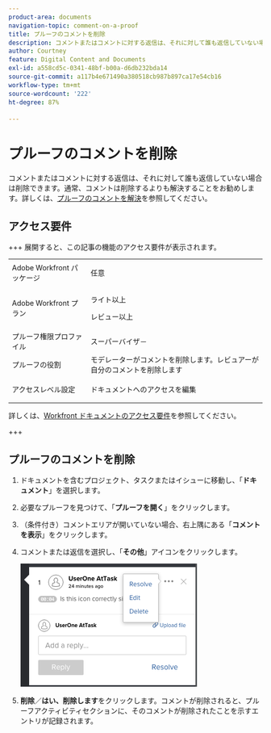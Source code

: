 ```yaml
---
product-area: documents
navigation-topic: comment-on-a-proof
title: プルーフのコメントを削除
description: コメントまたはコメントに対する返信は、それに対して誰も返信していない場合は削除できます。通常、コメントは削除するよりも解決することをお勧めします。詳しくは、プルーフのコメントを解決を参照してください。
author: Courtney
feature: Digital Content and Documents
exl-id: a558cd5c-0341-48bf-b00a-d6db232bda14
source-git-commit: a117b4e671490a380518cb987b897ca17e54cb16
workflow-type: tm+mt
source-wordcount: '222'
ht-degree: 87%

---
```


# プルーフのコメントを削除

コメントまたはコメントに対する返信は、それに対して誰も返信していない場合は削除できます。通常、コメントは削除するよりも解決することをお勧めします。詳しくは、[プルーフのコメントを解決](../../../../review-and-approve-work/proofing/reviewing-proofs-within-workfront/comment-on-a-proof/resolve-proof-comments.md)を参照してください。

## アクセス要件

+++ 展開すると、この記事の機能のアクセス要件が表示されます。

<table style="table-layout:auto"> 
 <col> 
 <col> 
 <tbody> 
  <tr> 
   <td role="rowheader">Adobe Workfront パッケージ</td> 
   <td> <p>任意</p> </td> 
  </tr> 
  <tr> 
   <td role="rowheader">Adobe Workfront プラン</td> 
   <td> 
   <p>ライト以上</p>
   <p>レビュー以上</p></td> 
  </tr> 
  <tr> 
   <td role="rowheader">プルーフ権限プロファイル </td> 
   <td>スーパーバイザ－</td> 
  </tr> 
  <tr> 
   <td role="rowheader">プルーフの役割</td> 
   <td>モデレーターがコメントを削除します。レビュアーが自分のコメントを削除します</td> 
  </tr> 
  <tr> 
   <td role="rowheader">アクセスレベル設定</td> 
   <td> <p>ドキュメントへのアクセスを編集</p></td> 
  </tr> 
 </tbody> 
</table>

詳しくは、[Workfront ドキュメントのアクセス要件](/help/quicksilver/administration-and-setup/add-users/access-levels-and-object-permissions/access-level-requirements-in-documentation.md)を参照してください。

+++

## プルーフのコメントを削除

1. ドキュメントを含むプロジェクト、タスクまたはイシューに移動し、「**ドキュメント**」を選択します。
1. 必要なプルーフを見つけて、「**プルーフを開く**」をクリックします。

1. （条件付き）コメントエリアが開いていない場合、右上隅にある「**コメントを表示**」をクリックします。
1. コメントまたは返信を選択し、「**その他**」アイコンをクリックします。

   ![phq_viewer_comment_edit.png](assets/phq-viewer-comment-edit.png)

1. **削除**／**はい、削除します**&#x200B;をクリックします。コメントが削除されると、プルーフアクティビティセクションに、そのコメントが削除されたことを示すエントリが記録されます。
